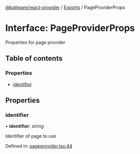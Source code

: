 [@ballware/react-provider](../README.md) / [Exports](../modules.md) / PageProviderProps

# Interface: PageProviderProps

Properties for page provider

## Table of contents

### Properties

- [identifier](pageproviderprops.md#identifier)

## Properties

### identifier

• **identifier**: *string*

Identifier of page to use

Defined in: [pageprovider.tsx:44](https://github.com/ballware/ballware-client/blob/5f55ce4/packages/react-provider/src/pageprovider.tsx#L44)
